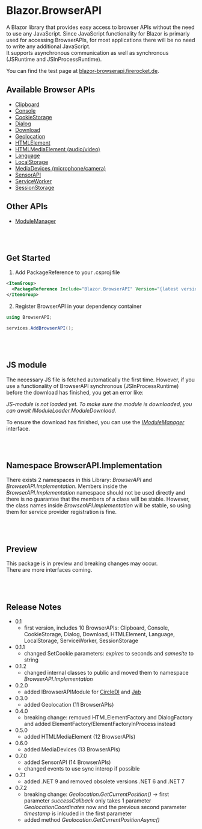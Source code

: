 # Blazor.BrowserAPI

A Blazor library that provides easy access to browser APIs without the need to use any JavaScript.
Since JavaScript functionality for Blazor is primarly used for accessing BrowserAPIs, for most applications there will be no need to write any additional JavaScript.  
It supports asynchronous communication as well as synchronous (JSRuntime and JSInProcessRuntime).

You can find the test page at [blazor-browserapi.firerocket.de](https://blazor-browserapi.firerocket.de).


## Available Browser APIs

- [Clipboard](Blazor.BrowserAPI/BrowserAPIs/Clipboard/Clipboard.md)
- [Console](Blazor.BrowserAPI/BrowserAPIs/Console/Console.md)
- [CookieStorage](Blazor.BrowserAPI/BrowserAPIs/CookieStorage/CookieStorage.md)
- [Dialog](Blazor.BrowserAPI/BrowserAPIs/Dialog/Dialog.md)
- [Download](Blazor.BrowserAPI/BrowserAPIs/Download/Download.md)
- [Geolocation](Blazor.BrowserAPI/BrowserAPIs/Geolocation/Geolocation.md)
- [HTMLElement](Blazor.BrowserAPI/BrowserAPIs/HTMLElement/HTMLElement.md)
- [HTMLMediaElement (audio/video)](Blazor.BrowserAPI/BrowserAPIs/HTMLMediaElement/HTMLMediaElement.md)
- [Language](Blazor.BrowserAPI/BrowserAPIs/Language/Language.md)
- [LocalStorage](Blazor.BrowserAPI/BrowserAPIs/LocalStorage/LocalStorage.md)
- [MediaDevices (microphone/camera)](Blazor.BrowserAPI/BrowserAPIs/MediaDevices/MediaDevices.md)
- [SensorAPI](Blazor.BrowserAPI/BrowserAPIs/SensorAPI/SensorAPI.md)
- [ServiceWorker](Blazor.BrowserAPI/BrowserAPIs/ServiceWorker/ServiceWorker.md)
- [SessionStorage](Blazor.BrowserAPI/BrowserAPIs/SessionStorage/SessionStorage.md)

## Other APIs

- [ModuleManager](Blazor.BrowserAPI/ModuleManager/ModuleManager.md)


<br></br>
## Get Started

1. Add PackageReference to your .csproj file

```xml
<ItemGroup>
  <PackageReference Include="Blazor.BrowserAPI" Version="{latest version}" />
</ItemGroup>
```

2. Register BrowserAPI in your dependency container

```csharp
using BrowserAPI;

services.AddBrowserAPI();
```


<br></br>
## JS module

The necessary JS file is fetched automatically the first time.
However, if you use a functionality of BrowserAPI synchronous (JSInProcessRuntime) before the download has finished, you get an error like:

*JS-module is not loaded yet. To make sure the module is downloaded, you can await IModuleLoader.ModuleDownload.*

To ensure the download has finished, you can use the [*IModuleManager*](Blazor.BrowserAPI/ModuleManager/ModuleManager.md) interface.


<br></br>
## Namespace BrowserAPI.Implementation

There exists 2 namespaces in this Library: *BrowserAPI* and *BrowserAPI.Implementation*.
Members inside the *BrowserAPI.Implementation* namespace should not be used directly and there is no guarantee that the members of a class will be stable.
However, the class names inside *BrowserAPI.Implementation* will be stable, so using them for service provider registration is fine.


<br></br>
## Preview

This package is in preview and breaking changes may occur.  
There are more interfaces coming.


<br></br>
## Release Notes

- 0.1  
  - first version, includes 10 BrowserAPIs: Clipboard, Console, CookieStorage, Dialog, Download, HTMLElement, Language, LocalStorage, ServiceWorker, SessionStorage
- 0.1.1  
  - changed SetCookie parameters: *expires* to seconds and *samesite* to string
- 0.1.2  
  - changed internal classes to public and moved them to namespace *BrowserAPI.Implementation*
- 0.2.0  
  - added IBrowserAPIModule for [CircleDI](https://github.com/BlackWhiteYoshi/CircleDI) and [Jab](https://github.com/pakrym/jab)
- 0.3.0  
  - added Geolocation (11 BrowserAPIs)
- 0.4.0  
  - breaking change: removed HTMLElementFactory and DialogFactory and added ElementFactory/ElementFactoryInProcess instead
- 0.5.0  
  - added HTMLMediaElement (12 BrowserAPIs)
- 0.6.0  
  - added MediaDevices (13 BrowserAPIs)
- 0.7.0  
  - added SensorAPI (14 BrowserAPIs)  
  - changed events to use sync interop if possible
- 0.7.1  
  - added .NET 9 and removed obsolete versions .NET 6 and .NET 7
- 0.7.2  
  - breaking change: *Geolocation.GetCurrentPosition()* -> first parameter *successCallback* only takes 1 parameter *GeolocationCoordinates* now and the previous second parameter *timestamp* is inlcuded in the first parameter
  - added method *Geolocation.GetCurrentPositionAsync()*
